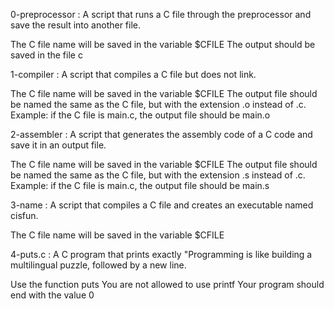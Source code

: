 0-preprocessor		: A script that runs a C file through the preprocessor and save the result into another file.

The C file name will be saved in the variable $CFILE
The output should be saved in the file c

1-compiler		: A script that compiles a C file but does not link.

The C file name will be saved in the variable $CFILE
The output file should be named the same as the C file, but with the extension .o instead of .c.
Example: if the C file is main.c, the output file should be main.o

2-assembler		: A script that generates the assembly code of a C code and save it in an output file.

The C file name will be saved in the variable $CFILE
The output file should be named the same as the C file, but with the extension .s instead of .c.
Example: if the C file is main.c, the output file should be main.s

3-name			: A script that compiles a C file and creates an executable named cisfun.

The C file name will be saved in the variable $CFILE

4-puts.c		: A C program that prints exactly "Programming is like building a multilingual puzzle, followed by a new line.

Use the function puts
You are not allowed to use printf
Your program should end with the value 0
